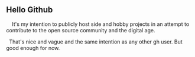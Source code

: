  
 
## Hello Github
 
 
It's my intention to publicly host side and hobby projects in an attempt to contribute to the open source community and the digital age.
 

 
That's nice and vague and the same intention as any other gh user. But good enough for now.
